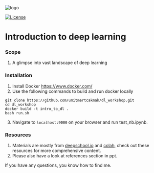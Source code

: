 <img src="https://cdn-images-1.medium.com/max/1600/1*BdcXM7Qk8fmXBIMTEpaugg.png" alt="logo" style="max-width:30%;"/>

[![License](https://img.shields.io/badge/License-Apache%202.0-blue.svg)](https://opensource.org/licenses/Apache-2.0)

# Introduction to deep learning


### Scope
1. A glimpse into vast landscape of deep learning

### Installation

1. Install Docker https://www.docker.com/
2. Use the following commands to build and run docker locally
```
git clone https://github.com/umitmertcakmak/dl_workshop.git
cd dl_workshop
docker build -t intro_to_dl .
bash run.sh
```
3. Navigate to `localhost:9000` on your browser and run test_nb.ipynb.

### Resources
1. Materials are mostly from [deepschool.io](https://github.com/sachinruk/deepschool.io) and [colah](http://colah.github.io/), check out these resources for more comprehensive content.
2. Please also have a look at references section in ppt.

If you have any questions, you know how to find me.
